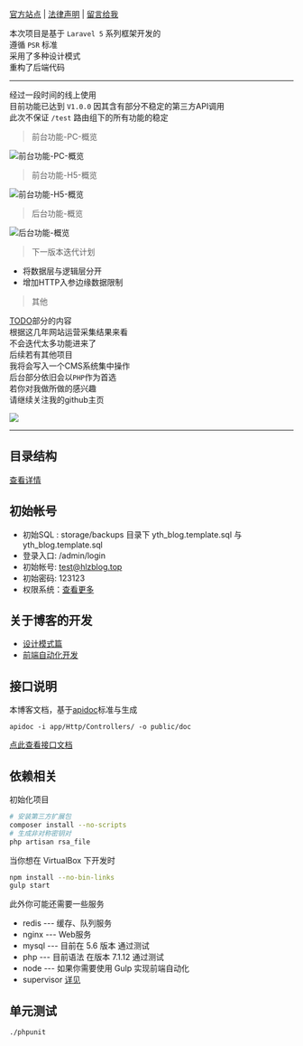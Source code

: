 [官方站点](http://www.hlzblog.top/) | [法律声明](http://www.hlzblog.top/Info/law.html) | [留言给我](http://www.hlzblog.top/board)  

本次项目是基于 `Laravel 5` 系列框架开发的  
遵循 `PSR` 标准  
采用了多种设计模式  
重构了后端代码  

------

经过一段时间的线上使用  
目前功能已达到 `V1.0.0` 
因其含有部分不稳定的第三方API调用  
此次不保证 `/test` 路由组下的所有功能的稳定  

> 前台功能-PC-概览

![前台功能-PC-概览](https://i.loli.net/2019/09/19/rL8qK7meHFvEukS.png)    

> 前台功能-H5-概览

![前台功能-H5-概览](https://i.loli.net/2019/09/19/Ap61RcbLOT4kNDC.png)  

> 后台功能-概览

![后台功能-概览](https://i.loli.net/2019/09/19/VEsOKb254PxZgiD.png)  


> 下一版本迭代计划

- 将数据层与逻辑层分开
- 增加HTTP入参边缘数据限制

> 其他

[TODO](./readme_to_do.md)部分的内容  
根据这几年网站运营采集结果来看  
不会迭代太多功能进来了  
后续若有其他项目  
我将会写入一个CMS系统集中操作  
后台部分依旧会以`PHP`作为首选  
若你对我做所做的感兴趣  
请继续关注我的github主页  

![](https://i.loli.net/2019/11/26/zWPNA3CsvxhBTZe.png)  

------

## 目录结构

[查看详情](./readme_struct.md)  

## 初始帐号

 * 初始SQL : storage/backups 目录下 yth_blog.template.sql 与 yth_blog.template.sql
 * 登录入口: /admin/login
 * 初始帐号: test@hlzblog.top
 * 初始密码: 123123
 * 权限系统：[查看更多](public/static_pc/img/auth_readme/readme.md)  

## 关于博客的开发

 * [设计模式篇](http://www.hlzblog.top/article/64.html)
 * [前端自动化开发](http://www.hlzblog.top/article/45.html)

## 接口说明
本博客文档，基于[apidoc](http://apidocjs.com/)标准与生成  

    apidoc -i app/Http/Controllers/ -o public/doc

[点此查看接口文档](http://blog.doc.hlzblog.top)  

## 依赖相关
初始化项目

~~~bash
# 安装第三方扩展包
composer install --no-scripts
# 生成非对称密钥对
php artisan rsa_file
~~~

当你想在 VirtualBox 下开发时  

~~~bash
npm install --no-bin-links
gulp start
~~~

此外你可能还需要一些服务

 * redis --- 缓存、队列服务
 * nginx --- Web服务
 * mysql --- 目前在 5.6 版本 通过测试
 * php   --- 目前语法 在版本 7.1.12 通过测试
 * node  --- 如果你需要使用 Gulp 实现前端自动化
 * supervisor [详见](./storage/supervisor/readme.md)

## 单元测试

~~~bash
./phpunit
~~~